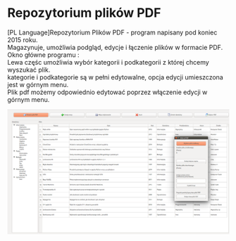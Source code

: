 # Repozytorium plików PDF
[PL Language]Repozytorium Plików PDF - program napisany pod koniec 2015 roku. 
<br>Magazynuje, umożliwia podgląd, edycje i łączenie plików w formacie PDF. 
Okno główne programu :<br>
 Lewa częśc umożliwia wybór kategorii i podkategorii z której chcemy wyszukać plik.<br>
  kategorie i podkategorie są w pełni edytowalne, opcja edycji umieszczona jest w górnym menu.<br>
Plik pdf możemy odpowiednio edytować poprzez włączenie edycji w górnym menu.
<br>

![alt text](https://github.com/PatrykOlewniak/Repozytorium/blob/master/example.png?raw=true)
